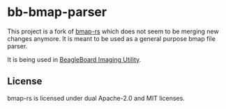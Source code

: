 # bb-bmap-parser

This project is a fork of [bmap-rs](https://github.com/collabora/bmap-rs) which does not seem to be merging new changes anymore. It is meant to be used as a general purpose bmap file parser.

It is being used in [BeagleBoard Imaging Utility](https://github.com/beagleboard/bb-imager-rs).

## License
bmap-rs is licensed under dual Apache-2.0 and MIT licenses.

